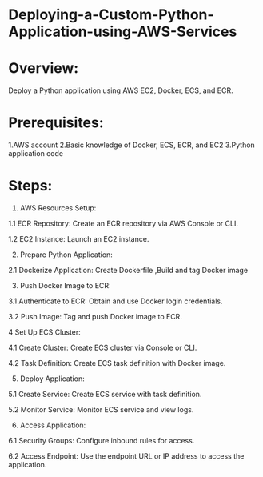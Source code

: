 # Deploying-a-Custom-Python-Application-using-AWS-Services

# Overview:

Deploy a Python application using AWS EC2, Docker, ECS, and ECR.

# Prerequisites:

1.AWS account
2.Basic knowledge of Docker, ECS, ECR, and EC2
3.Python application code

# Steps:

1. AWS Resources Setup:

1.1 ECR Repository:
                   Create an ECR repository via AWS Console or CLI.

1.2 EC2 Instance:
                  Launch an EC2 instance.

2. Prepare Python Application:

2.1 Dockerize Application:
                          Create Dockerfile
                          ,Build and tag Docker image

3. Push Docker Image to ECR:

3.1 Authenticate to ECR:
                        Obtain and use Docker login credentials.

3.2 Push Image:
              Tag and push Docker image to ECR.

4 Set Up ECS Cluster:

4.1 Create Cluster:
                  Create ECS cluster via Console or CLI.

4.2 Task Definition:
                  Create ECS task definition with Docker image.

5. Deploy Application:

5.1 Create Service:
                  Create ECS service with task definition.

5.2 Monitor Service:
                  Monitor ECS service and view logs.

6. Access Application:

6.1 Security Groups:
                  Configure inbound rules for access.

6.2 Access Endpoint:
                  Use the endpoint URL or IP address to access the application.
